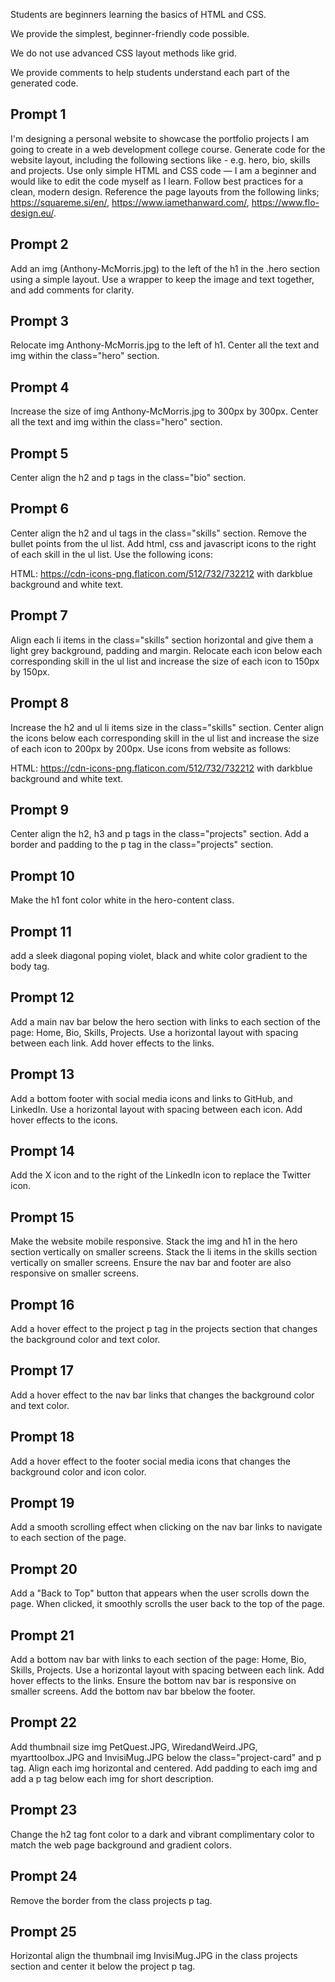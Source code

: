Students are beginners learning the basics of HTML and CSS.

We provide the simplest, beginner-friendly code possible.

We do not use advanced CSS layout methods like grid.

We provide comments to help students understand each part of the generated code.

## Prompt 1
I'm designing a personal website to showcase the portfolio projects I am going to create in a web development college course. Generate code for the website layout, including the following sections like - e.g. hero, bio, skills and projects. Use only simple HTML and CSS code — I am a beginner and would like to edit the code myself as I learn.
Follow best practices for a clean, modern design. Reference the page layouts from the following links; https://squareme.si/en/, https://www.iamethanward.com/, https://www.flo-design.eu/.

## Prompt 2
Add an img (Anthony-McMorris.jpg) to the left of the h1 in the .hero section using a simple layout. Use a wrapper to keep the image and text together, and add comments for clarity.

## Prompt 3
Relocate img Anthony-McMorris.jpg to the left of h1. Center all the text and img within the class="hero" section.

## Prompt 4
Increase the size of img Anthony-McMorris.jpg to 300px by 300px. Center all the text and img within the class="hero" section.

## Prompt 5
Center align the h2 and p tags in the class="bio" section.

## Prompt 6
Center align the h2 and ul tags in the class="skills" section. Remove the bullet points from the ul list. Add html, css and javascript icons to the right of each skill in the ul list. Use the following icons:

HTML: https://cdn-icons-png.flaticon.com/512/732/732212 with darkblue background and white text.

## Prompt 7
Align each li items in the class="skills" section horizontal and give them a light grey background, padding and margin. Relocate each icon below each corresponding skill in the ul list and increase the size of each icon to 150px by 150px.

## Prompt 8
Increase the h2 and ul li items size in the class="skills" section. Center align the icons below each corresponding skill in the ul list and increase the size of each icon to 200px by 200px. Use icons from website as follows:

HTML: https://cdn-icons-png.flaticon.com/512/732/732212 with darkblue background and white text.

## Prompt 9
Center align the h2, h3 and p tags in the class="projects" section. Add a border and padding to the p tag in the class="projects" section.

## Prompt 10
Make the h1 font color white in the hero-content class.

## Prompt 11
add a sleek diagonal poping violet, black and white color gradient to the body tag.

## Prompt 12
Add a main nav bar below the hero section with links to each section of the page: Home, Bio, Skills, Projects. Use a horizontal layout with spacing between each link. Add hover effects to the links.

## Prompt 13
Add a bottom footer with social media icons and links to GitHub, and LinkedIn. Use a horizontal layout with spacing between each icon. Add hover effects to the icons.

## Prompt 14
Add the X icon and to the right of the LinkedIn icon to replace the Twitter icon.

## Prompt 15
Make the website mobile responsive. Stack the img and h1 in the hero section vertically on smaller screens. Stack the li items in the skills section vertically on smaller screens. Ensure the nav bar and footer are also responsive on smaller screens.

## Prompt 16
Add a hover effect to the project p tag in the projects section that changes the background color and text color.

## Prompt 17
Add a hover effect to the nav bar links that changes the background color and text color.

## Prompt 18
Add a hover effect to the footer social media icons that changes the background color and icon color.

## Prompt 19
Add a smooth scrolling effect when clicking on the nav bar links to navigate to each section of the page.

## Prompt 20
Add a "Back to Top" button that appears when the user scrolls down the page. When clicked, it smoothly scrolls the user back to the top of the page.

## Prompt 21
Add a bottom nav bar with links to each section of the page: Home, Bio, Skills, Projects. Use a horizontal layout with spacing between each link. Add hover effects to the links. Ensure the bottom nav bar is responsive on smaller screens. Add the bottom nav bar bbelow the footer.

## Prompt 22
Add thumbnail size img PetQuest.JPG, WiredandWeird.JPG, myarttoolbox.JPG and InvisiMug.JPG below the class="project-card" and p tag. Align each img horizontal and centered. Add padding to each img and add a p tag below each img for short description.

## Prompt 23
Change the h2 tag font color to a dark and vibrant complimentary color to match the web page background and gradient colors.

## Prompt 24
Remove the border from the class projects p tag.

## Prompt 25
Horizontal align the thumbnail img InvisiMug.JPG in the class projects section and center it below the project p tag. 